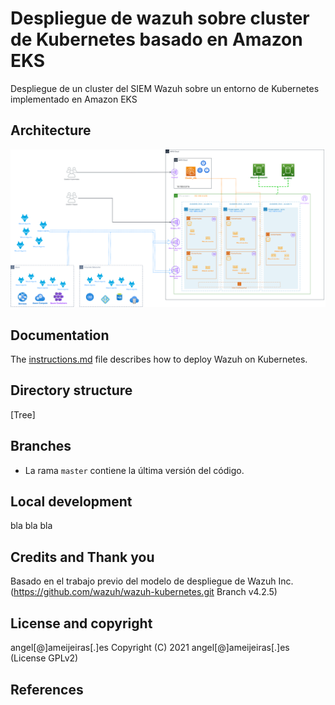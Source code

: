 # Despliegue de wazuh sobre cluster de Kubernetes basado en Amazon EKS


Despliegue de un cluster del SIEM Wazuh sobre un entorno de Kubernetes implementado en Amazon EKS

## Architecture
![Imagen de la arquitectura](https://github.com/ameijeiras/wazuh-uoc/blob/main/recursos/ArquitecturaTFMV1.drawio.png?raw=true)

## Documentation

The [instructions.md](instructions.md) file describes how to deploy Wazuh on Kubernetes.

## Directory structure

[Tree]



## Branches

* La rama `master` contiene la última versión del código.


## Local development

bla bla bla

## Credits and Thank you

Basado en el trabajo previo del modelo de despliegue de Wazuh Inc. (https://github.com/wazuh/wazuh-kubernetes.git Branch v4.2.5)

## License and copyright

angel[@]ameijeiras[.]es
Copyright (C) 2021 angel[@]ameijeiras[.]es  (License GPLv2)

## References


